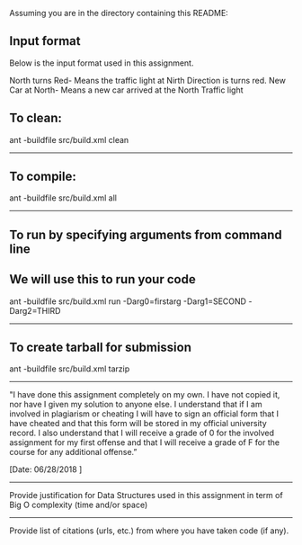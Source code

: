 ﻿Assuming you are in the directory containing this README:

## Input format

Below is the input format used in this assignment.

North turns Red- Means the traffic light at Nirth Direction is turns red.
New Car at North- Means a new car arrived at the North Traffic light



## To clean:
ant -buildfile src/build.xml clean

-----------------------------------------------------------------------
## To compile: 
ant -buildfile src/build.xml all

-----------------------------------------------------------------------
## To run by specifying arguments from command line 
## We will use this to run your code
ant -buildfile src/build.xml run -Darg0=firstarg -Darg1=SECOND -Darg2=THIRD

-----------------------------------------------------------------------

## To create tarball for submission
ant -buildfile src/build.xml tarzip

-----------------------------------------------------------------------

"I have done this assignment completely on my own. I have not copied
it, nor have I given my solution to anyone else. I understand that if
I am involved in plagiarism or cheating I will have to sign an
official form that I have cheated and that this form will be stored in
my official university record. I also understand that I will receive a
grade of 0 for the involved assignment for my first offense and that I
will receive a grade of F for the course for any additional
offense.”

[Date: 06/28/2018 ]

-----------------------------------------------------------------------

Provide justification for Data Structures used in this assignment in
term of Big O complexity (time and/or space)


-----------------------------------------------------------------------

Provide list of citations (urls, etc.) from where you have taken code
(if any).



